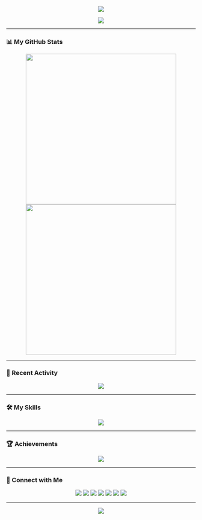 <!--
MIT License

Copyright (c) 2024 ZZY1234321

Permission is hereby granted, free of charge, to any person obtaining a copy
of this software and associated documentation files (the "Software"), to deal
in the Software without restriction, including without limitation the rights
to use, copy, modify, merge, publish, distribute, sublicense, and/or sell
copies of the Software, and to permit persons to whom the Software is
furnished to do so, subject to the following conditions:

The above copyright notice and this permission notice shall be included in all
copies or substantial portions of the Software.

THE SOFTWARE IS PROVIDED "AS IS", WITHOUT WARRANTY OF ANY KIND, EXPRESS OR
IMPLIED, INCLUDING BUT NOT LIMITED TO THE WARRANTIES OF MERCHANTABILITY,
FITNESS FOR A PARTICULAR PURPOSE AND NONINFRINGEMENT. IN NO EVENT SHALL THE
AUTHORS OR COPYRIGHT HOLDERS BE LIABLE FOR ANY CLAIM, DAMAGES OR OTHER
LIABILITY, WHETHER IN AN ACTION OF CONTRACT, TORT OR OTHERWISE, ARISING FROM,
OUT OF OR IN CONNECTION WITH THE SOFTWARE OR THE USE OR OTHER DEALINGS IN THE
SOFTWARE.

Source repository: <https://github.com/ZZY1234321/ZZY1234321>
-->

<p align="center">
    <!-- Header banner -->
    <img src="https://capsule-render.vercel.app/api?type=waving&color=0:FFDEE9,100:B5FFFC&height=250&section=header&text=Hi%20There!&fontSize=75&fontColor=333&desc=Welcome%20to%20my%20GitHub!&descAlignY=65&descAlign=50" />
</p>

<p align="center">
    <!-- Typing effect -->
    <img src="https://readme-typing-svg.demolab.com?font=Roboto&size=24&pause=1000&color=0E80D3&center=true&vCenter=true&width=600&lines=I+am+ZZY1234321;Welcome+to+my+GitHub+Profile!;Explore+my+projects+below!" />
</p>

---

### 📊 My GitHub Stats

<p align="center">
    <!-- GitHub Stats -->
    <img src="https://github-readme-stats.vercel.app/api?username=ZZY1234321&theme=default&show_icons=true&hide_title=true&hide=contribs&include_all_commits=true" width="400" />
    <!-- Streak Stats -->
    <img src="https://streak-stats.demolab.com?user=ZZY1234321&theme=default&hide_border=true" width="400" />
</p>

---

### 🚀 Recent Activity

<p align="center">
    <!-- Contribution Graph -->
    <img src="https://github-readme-activity-graph.vercel.app/graph?username=ZZY1234321&theme=light&hide_border=true&area=true" />
</p>

---

### 🛠️ My Skills

<p align="center">
    <!-- Skill icons -->
    <img src="https://skillicons.dev/icons?i=rust,python,c,cpp,latex,mysql,vscode,linux" />
</p>

---

### 🏆 Achievements

<p align="center">
    <!-- Trophies -->
    <img src="https://github-profile-trophy.vercel.app/?username=ZZY1234321&theme=gruvbox&no-bg=true&no-frame=true" />
</p>

---


### 🔗 Connect with Me

<p align="center">
    <!-- Social badges -->
    <a href="https://github.com/ZZY1234321"><img src="https://img.shields.io/badge/GitHub-ZZY1234321-181717?logo=github&color=blue" /></a>
    <a href="https://gitee.com/zhangziyan123"><img src="https://img.shields.io/badge/Gitee-ZZY1234321-C71D23?logo=gitee" /></a>
    <a href="https://atomgit.com/users/guangf/projects"><img src="https://img.shields.io/badge/AtomGit-Open%20Source%20Platform-0071BC?logo=git" /></a>
    <a href="https://wakatime.com/@ZZY1234321"><img src="https://img.shields.io/badge/WakaTime-ZZY1234321-3F74C0?logo=wakatime" /></a>
    <a href="mailto:ZSDZZY2022@163.com"><img src="https://img.shields.io/badge/Email-ZSDZZY2022@163.com-D14836?logo=gmail" /></a>
    <a href="https://blog.csdn.net/qq_45651049"><img src="https://img.shields.io/badge/CSDN-_光风霁月_-28B9E4?logo=csdn" /></a>
    <img src="https://komarev.com/ghpvc/?username=ZZY1234321&style=flat-square&color=blue" />
</p>

---

<p align="center">
    <!-- Footer banner -->
    <img src="https://capsule-render.vercel.app/api?type=waving&color=0:FFDEE9,100:B5FFFC&height=200&section=footer&text=Thanks%20for%20Visiting!&fontSize=40&fontColor=333" />
</p>
